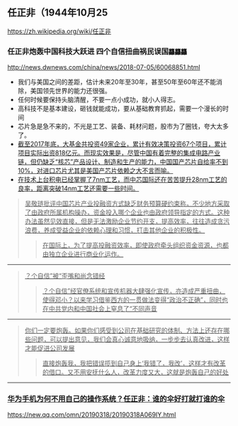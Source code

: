 ## 任正非（1944年10月25
https://zh.wikipedia.org/wiki/任正非
### 任正非炮轰中国科技大跃进 四个自信扭曲祸民误国`龘龘龘`
http://news.dwnews.com/china/news/2018-07-05/60068851.html
- 我们与美国之间的差距，估计未来20年至30年，甚至50年至60年还不能消除，美国领先世界的能力还很强。
- 任何时候要保持头脑清醒，不要一点小成功，就小人得志。
- 高科技不是基本建设，砸钱就能成功，要从基础教育抓起，需要一个漫长的时间
- 芯片急是急不来的，不光是工艺、装备、耗材问题，股市为了圈钱，夸大太多了。
- <u>截至2017年底，大基金共投资49家企业，累计有效决策投资67个项目，累计项目实际出资818亿元。而现实效果是，尽管中国有着完整的集成电路产业链，但仍缺乏“核芯”产品设计、制造和生产的能力，中国国产芯片自给率不到10%，对进口芯片尤其是美国产芯片依赖之大不言而喻。
- <u>在技术上台积电已经掌握了7nm工艺，而中芯国际还在苦苦提升28nm工艺的良率，距离突破14nm工艺还需要一些时间。
>吴敬琏批评中国芯片产业投融资方式缺乏财务预算硬约束称，不少地方采取了由政府所属机构操办，资金投入哪个企业也由政府领导指定的方式。这种办法虽然见效直接，但是无法激励企业节约开支，提高效率，往往造成贪污浪费，养成受益企业的依赖心理和习惯，打击其他企业的积极性。
>>在国际上，为了提高投融资效率，即使政府牵头组织资金资源，也都由独立企业进行商业化运作。
---
>？个自信”被“歪嘴和尚念错经
>>？个自信”经官僚系统和宣传机器大肆强化宣传，亦造成严重扭曲，使得邓小？以来学习借鉴西方的一贯做法变得“政治不正确”，同时也在中共党内和中国社会上窒息了“不同声音
---
>你们一定要炮轰。如果你们感受到公司在基础研究的体制、方法上还存在哪些问题，可以提出意见，我们会真心诚意地吸纳，一步步去认真改进，这样才能促进公司发展
>>直接炮轰我，我把错误揽到自己身上‘我错了，我改’，这样才有改革的借口。又不用安抚什么人，改革力度又大，这就是炮轰自己的好处
---
### 华为手机为何不用自己的操作系统？任正非：谁的伞好打就打谁的伞
https://new.qq.com/omn/20190318/20190318A069IY.html